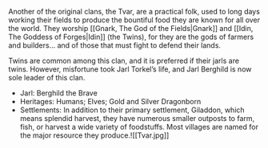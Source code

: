 Another of the original clans, the Tvar, are a practical folk, used to long days working their fields to produce the bountiful food they are known for all over the world. They worship [[Gnark, The God of the Fields|Gnark]] and [[Idin, The Goddess of Forges|Idin]] (the Twins), for they are the gods of farmers and builders… and of those that must fight to defend their lands.

Twins are common among this clan, and it is preferred if their jarls are twins. However, misfortune took Jarl Torkel’s life, and Jarl Berghild is now sole leader of this clan.

- Jarl: Berghild the Brave
- Heritages: Humans; Elves; Gold and Silver Dragonborn
- Settlements: In addition to their primary settlement, Giladdon, which means splendid harvest, they have numerous smaller outposts to farm, fish, or harvest a wide variety of foodstuffs. Most villages are named for the major resource they produce.![[Tvar.jpg]]